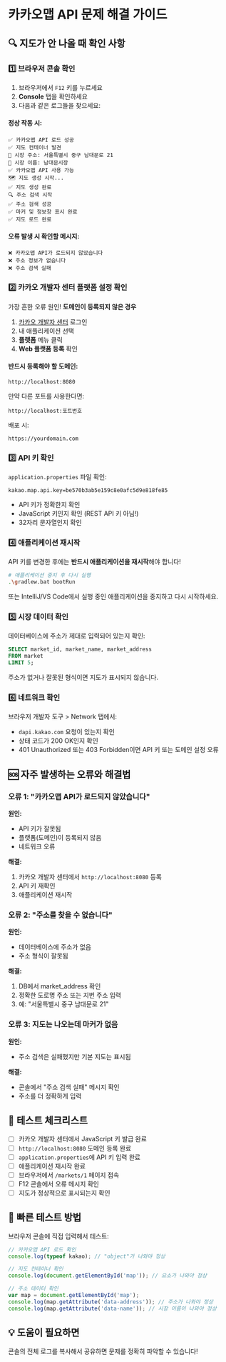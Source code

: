 # 카카오맵 API 문제 해결 가이드

## 🔍 지도가 안 나올 때 확인 사항

### 1️⃣ 브라우저 콘솔 확인
1. 브라우저에서 `F12` 키를 누르세요
2. **Console** 탭을 확인하세요
3. 다음과 같은 로그들을 찾으세요:

#### 정상 작동 시:
```
✅ 카카오맵 API 로드 성공
✅ 지도 컨테이너 발견
📍 시장 주소: 서울특별시 중구 남대문로 21
🏪 시장 이름: 남대문시장
✅ 카카오맵 API 사용 가능
🗺️ 지도 생성 시작...
✅ 지도 생성 완료
🔍 주소 검색 시작
✅ 주소 검색 성공
✅ 마커 및 정보창 표시 완료
✅ 지도 로드 완료
```

#### 오류 발생 시 확인할 메시지:
```
❌ 카카오맵 API가 로드되지 않았습니다
❌ 주소 정보가 없습니다
❌ 주소 검색 실패
```

### 2️⃣ 카카오 개발자 센터 플랫폼 설정 확인

가장 흔한 오류 원인! **도메인이 등록되지 않은 경우**

1. [카카오 개발자 센터](https://developers.kakao.com/) 로그인
2. 내 애플리케이션 선택
3. **플랫폼** 메뉴 클릭
4. **Web 플랫폼 등록** 확인

#### 반드시 등록해야 할 도메인:
```
http://localhost:8080
```

만약 다른 포트를 사용한다면:
```
http://localhost:포트번호
```

배포 시:
```
https://yourdomain.com
```

### 3️⃣ API 키 확인

`application.properties` 파일 확인:
```properties
kakao.map.api.key=be570b3ab5e159c8e0afc5d9e818fe85
```

- API 키가 정확한지 확인
- JavaScript 키인지 확인 (REST API 키 아님!)
- 32자리 문자열인지 확인

### 4️⃣ 애플리케이션 재시작

API 키를 변경한 후에는 **반드시 애플리케이션을 재시작**해야 합니다!

```bash
# 애플리케이션 중지 후 다시 실행
.\gradlew.bat bootRun
```

또는 IntelliJ/VS Code에서 실행 중인 애플리케이션을 중지하고 다시 시작하세요.

### 5️⃣ 시장 데이터 확인

데이터베이스에 주소가 제대로 입력되어 있는지 확인:
```sql
SELECT market_id, market_name, market_address 
FROM market 
LIMIT 5;
```

주소가 없거나 잘못된 형식이면 지도가 표시되지 않습니다.

### 6️⃣ 네트워크 확인

브라우저 개발자 도구 > Network 탭에서:
- `dapi.kakao.com` 요청이 있는지 확인
- 상태 코드가 200 OK인지 확인
- 401 Unauthorized 또는 403 Forbidden이면 API 키 또는 도메인 설정 오류

## 🆘 자주 발생하는 오류와 해결법

### 오류 1: "카카오맵 API가 로드되지 않았습니다"
**원인:**
- API 키가 잘못됨
- 플랫폼(도메인)이 등록되지 않음
- 네트워크 오류

**해결:**
1. 카카오 개발자 센터에서 `http://localhost:8080` 등록
2. API 키 재확인
3. 애플리케이션 재시작

### 오류 2: "주소를 찾을 수 없습니다"
**원인:**
- 데이터베이스에 주소가 없음
- 주소 형식이 잘못됨

**해결:**
1. DB에서 market_address 확인
2. 정확한 도로명 주소 또는 지번 주소 입력
3. 예: "서울특별시 중구 남대문로 21"

### 오류 3: 지도는 나오는데 마커가 없음
**원인:**
- 주소 검색은 실패했지만 기본 지도는 표시됨

**해결:**
- 콘솔에서 "주소 검색 실패" 메시지 확인
- 주소를 더 정확하게 입력

## 📝 테스트 체크리스트

- [ ] 카카오 개발자 센터에서 JavaScript 키 발급 완료
- [ ] `http://localhost:8080` 도메인 등록 완료
- [ ] `application.properties`에 API 키 입력 완료
- [ ] 애플리케이션 재시작 완료
- [ ] 브라우저에서 `/markets/1` 페이지 접속
- [ ] F12 콘솔에서 오류 메시지 확인
- [ ] 지도가 정상적으로 표시되는지 확인

## 🔧 빠른 테스트 방법

브라우저 콘솔에 직접 입력해서 테스트:
```javascript
// 카카오맵 API 로드 확인
console.log(typeof kakao); // "object"가 나와야 정상

// 지도 컨테이너 확인
console.log(document.getElementById('map')); // 요소가 나와야 정상

// 주소 데이터 확인
var map = document.getElementById('map');
console.log(map.getAttribute('data-address')); // 주소가 나와야 정상
console.log(map.getAttribute('data-name')); // 시장 이름이 나와야 정상
```

## 💡 도움이 필요하면

콘솔의 전체 로그를 복사해서 공유하면 문제를 정확히 파악할 수 있습니다!
